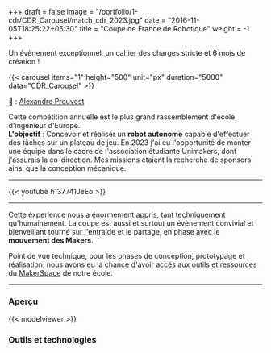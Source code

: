 +++
draft = false
image = "/portfolio/1-cdr/CDR_Carousel/match_cdr_2023.jpg"
date = "2016-11-05T18:25:22+05:30"
title = "Coupe de France de Robotique"
weight = -1
+++

Un évènement exceptionnel, un cahier des charges stricte et 6 mois de création !

<!--more-->

{{< carousel items="1" height="500" unit="px" duration="5000" data="CDR_Carousel" >}}

📸 : [Alexandre Prouvost](https://www.linkedin.com/search/results/all/?fetchDeterministicClustersOnly=true&heroEntityKey=urn%3Ali%3Afsd_profile%3AACoAABxiIFkBtblVHnqbpmA1rnSBEohWrMPPLkc&keywords=alexandre%20prouvost&origin=RICH_QUERY_SUGGESTION&position=1&searchId=6f376a2d-c833-46a8-9358-90f01049af60&sid=kDo&spellCorrectionEnabled=false "Linkedin")

Cette compétition annuelle est le plus grand rassemblement d'école d'ingénieur d'Europe.  
**L'objectif** : Concevoir et réaliser un **robot autonome** capable d'effectuer des tâches sur un plateau de jeu.
En 2023 j'ai eu l'opportunité de monter une équipe dans le cadre de  l'association étudiante Unimakers, dont j'assurais la co-direction. Mes missions étaient la recherche de sponsors ainsi que la conception mécanique.

---

{{< youtube h137741JeEo >}}

---
Cette éxperience nous a énormement appris, tant techniquement qu'humainement. La coupe est aussi et surtout un évènement convivial et bienveillant tourné sur l'entraide et le partage, en phase avec le **mouvement des Makers**.

Point de vue technique, pour les phases de conception, prototypage et réalisation, nous avons eu la chance d'avoir accés aux outils et ressources du [MakerSpace](https://makerspace-amiens.fr) de notre école.

---

### Aperçu

{{< modelviewer >}}

### Outils et technologies
